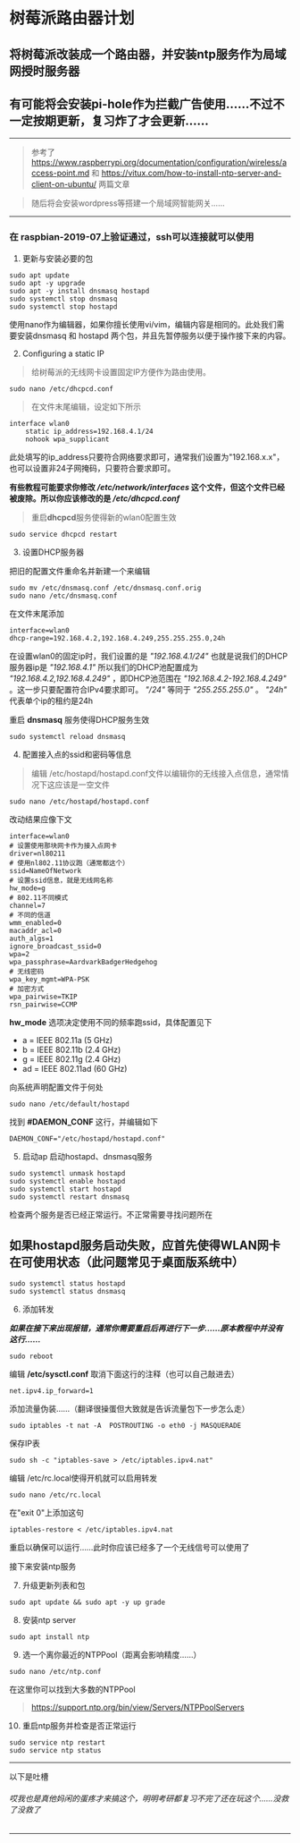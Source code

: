 # 树莓派路由器计划

## 将树莓派改装成一个路由器，并安装ntp服务作为局域网授时服务器

## 有可能将会安装pi-hole作为拦截广告使用……不过不一定按期更新，复习炸了才会更新…… 

***

>参考了 https://www.raspberrypi.org/documentation/configuration/wireless/access-point.md 和 https://vitux.com/how-to-install-ntp-server-and-client-on-ubuntu/ 两篇文章

>随后将会安装wordpress等搭建一个局域网智能网关……
---
### 在 raspbian-2019-07上验证通过，ssh可以连接就可以使用

1. 更新与安装必要的包
```shell
sudo apt update
sudo apt -y upgrade
sudo apt -y install dnsmasq hostapd
sudo systemctl stop dnsmasq
sudo systemctl stop hostapd
```
使用nano作为编辑器，如果你擅长使用vi/vim，编辑内容是相同的。此处我们需要安装dnsmasq 和 hostapd 两个包，并且先暂停服务以便于操作接下来的内容。

2. Configuring a static IP
>给树莓派的无线网卡设置固定IP方便作为路由使用。 

```shell
sudo nano /etc/dhcpcd.conf
```
>在文件末尾编辑，设定如下所示
```shell
interface wlan0
    static ip_address=192.168.4.1/24
    nohook wpa_supplicant
```
此处填写的ip_address只要符合网络要求即可，通常我们设置为"192.168.x.x"，也可以设置非24子网掩码，只要符合要求即可。

**有些教程可能要求你修改 */etc/network/interfaces* 这个文件，但这个文件已经被废除。所以你应该修改的是 */etc/dhcpcd.conf***

>重启**dhcpcd**服务使得新的wlan0配置生效

```shell
sudo service dhcpcd restart
```

3. 设置DHCP服务器

把旧的配置文件重命名并新建一个来编辑

```shell
sudo mv /etc/dnsmasq.conf /etc/dnsmasq.conf.orig
sudo nano /etc/dnsmasq.conf
```

在文件末尾添加

```shell
interface=wlan0      
dhcp-range=192.168.4.2,192.168.4.249,255.255.255.0,24h
```

在设置wlan0的固定ip时，我们设置的是 *"192.168.4.1/24"* 也就是说我们的DHCP 服务器ip是 *"192.168.4.1"* 所以我们的DHCP池配置成为 *"192.168.4.2,192.168.4.249"* ，即DHCP池范围在 *"192.168.4.2-192.168.4.249"* 。这一步只要配置符合IPv4要求即可。 *"/24"* 等同于 *"255.255.255.0"* 。 *"24h"* 代表单个ip的租约是24h

重启 **dnsmasq** 服务使得DHCP服务生效

```shell
sudo systemctl reload dnsmasq
```

4. 配置接入点的ssid和密码等信息

>编辑 /etc/hostapd/hostapd.conf文件以编辑你的无线接入点信息，通常情况下这应该是一空文件

```shell
sudo nano /etc/hostapd/hostapd.conf
```
改动结果应像下文

```shell
interface=wlan0
# 设置使用那块网卡作为接入点网卡
driver=nl80211
# 使用nl802.11协议跑（通常都这个）
ssid=NameOfNetwork
# 设置ssid信息，就是无线网名称
hw_mode=g
# 802.11不同模式
channel=7
# 不同的信道
wmm_enabled=0
macaddr_acl=0
auth_algs=1
ignore_broadcast_ssid=0
wpa=2
wpa_passphrase=AardvarkBadgerHedgehog
# 无线密码
wpa_key_mgmt=WPA-PSK
# 加密方式
wpa_pairwise=TKIP
rsn_pairwise=CCMP
```

**hw_mode** 选项决定使用不同的频率跑ssid，具体配置见下

 * a = IEEE 802.11a (5 GHz)
 * b = IEEE 802.11b (2.4 GHz)
 * g = IEEE 802.11g (2.4 GHz)
 * ad = IEEE 802.11ad (60 GHz)

向系统声明配置文件于何处
```shell
sudo nano /etc/default/hostapd
```

找到 **#DAEMON_CONF** 这行，并编辑如下
```shell
DAEMON_CONF="/etc/hostapd/hostapd.conf"
```
5. 启动ap
启动hostapd、dnsmasq服务
```shell
sudo systemctl unmask hostapd
sudo systemctl enable hostapd
sudo systemctl start hostapd
sudo systemctl restart dnsmasq
```
检查两个服务是否已经正常运行。不正常需要寻找问题所在

## 如果hostapd服务启动失败，应首先使得WLAN网卡在可使用状态（此问题常见于桌面版系统中）

```shell
sudo systemctl status hostapd
sudo systemctl status dnsmasq
```

6. 添加转发

***如果在接下来出现报错，通常你需要重启后再进行下一步……原本教程中并没有这行……***
```shell
sudo reboot
```
编辑 **/etc/sysctl.conf** 取消下面这行的注释（也可以自己敲进去）
```shell
net.ipv4.ip_forward=1
```
添加流量伪装……（翻译很操蛋但大致就是告诉流量包下一步怎么走）
```shell
sudo iptables -t nat -A  POSTROUTING -o eth0 -j MASQUERADE
```
保存IP表
```shell
sudo sh -c "iptables-save > /etc/iptables.ipv4.nat"
```
编辑 /etc/rc.local使得开机就可以启用转发 
```shell
sudo nano /etc/rc.local
```
在"exit 0"上添加这句 
```shell
iptables-restore < /etc/iptables.ipv4.nat
```
重启以确保可以运行……此时你应该已经多了一个无线信号可以使用了

接下来安装ntp服务

7. 升级更新列表和包
```shell
sudo apt update && sudo apt -y up grade
```
8. 安装ntp server
```shell
sudo apt install ntp
```
9. 选一个离你最近的NTPPool（距离会影响精度……）

```shell
sudo nano /etc/ntp.conf
```
在这里你可以找到大多数的NTPPool 
>https://support.ntp.org/bin/view/Servers/NTPPoolServers

10. 重启ntp服务并检查是否正常运行
```shell
sudo service ntp restart
sudo service ntp status
```
---
以下是吐槽
###### 哎我也是真他妈闲的蛋疼才来搞这个，明明考研都复习不完了还在玩这个……没救了没救了

---
